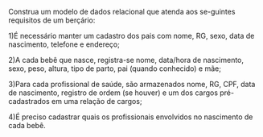 Construa  um  modelo  de  dados  relacional  que  atenda  aos  se-guintes requisitos de um berçário:

1)É necessário manter um cadastro dos pais com nome, RG, sexo, data de nascimento, telefone e endereço;

2)A cada bebê que nasce, registra-se nome, data/hora de nascimento, sexo, peso, altura, tipo de parto, 
pai (quando conhecido) e mãe;

3)Para cada profissional de saúde, são armazenados nome, RG, CPF, data de nascimento, registro de ordem 
(se houver) e um dos cargos pré-cadastrados em uma relação de cargos;

4)É preciso cadastrar quais os profissionais envolvidos no nascimento de cada bebê.
